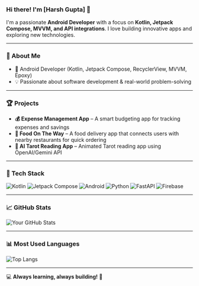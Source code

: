 ### Hi there! I'm [Harsh Gupta] 👋

I'm a passionate **Android Developer** with a focus on **Kotlin, Jetpack Compose, MVVM, and API integrations**. I love building innovative apps and exploring new technologies.

---

### 🚀 About Me
- 📱 Android Developer (Kotlin, Jetpack Compose, RecyclerView, MVVM, Epoxy)
- 💡 Passionate about software development & real-world problem-solving

---

### 🏆 Projects
- **💰 Expense Management App** – A smart budgeting app for tracking expenses and savings
- **🍔 Food On The Way** – A food delivery app that connects users with nearby restaurants for quick ordering
- **📱 AI Tarot Reading App** – Animated Tarot reading app using OpenAI/Gemini API

---

### 🔧 Tech Stack
![Kotlin](https://img.shields.io/badge/Kotlin-0095D5?style=flat&logo=kotlin&logoColor=white)
![Jetpack Compose](https://img.shields.io/badge/Jetpack%20Compose-4285F4?style=flat&logo=android&logoColor=white)
![Android](https://img.shields.io/badge/Android-3DDC84?style=flat&logo=android&logoColor=white)
![Python](https://img.shields.io/badge/Python-3776AB?style=flat&logo=python&logoColor=white)
![FastAPI](https://img.shields.io/badge/FastAPI-009688?style=flat&logo=fastapi&logoColor=white)
![Firebase](https://img.shields.io/badge/Firebase-FFCA28?style=flat&logo=firebase&logoColor=black)

---

### 📈 GitHub Stats
![Your GitHub Stats](https://github-readme-stats.vercel.app/api?username=harshgupta1064&show_icons=true&theme=radical)

---

### 📊 Most Used Languages
![Top Langs](https://github-readme-stats.vercel.app/api/top-langs/?username=harshgupta1064&layout=compact&theme=radical)

---



💻 **Always learning, always building!** 🚀
